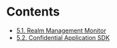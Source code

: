 # Contents
- [5.1. Realm Management Monitor](https://islet-project.github.io/islet/plat-doc/monitor/index.html)
- [5.2. Confidential Application SDK](https://islet-project.github.io/islet/app-doc/islet_sdk/index.html)
